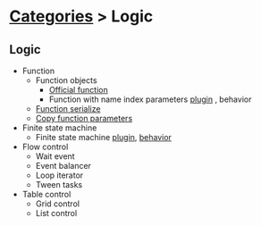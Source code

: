 # [Categories](categories.index.html) > Logic

## Logic

- Function
  - Function objects
    - [Official function](https://www.scirra.com/manual/149/function)
    - Function with name index parameters [plugin](rex_function2.html) , behavior
  - [Function serialize](rex_fncallpkg.html)
  - [Copy function parameters](rex_fnParam2array.html)
- Finite state machine
  - Finite state machine [plugin](rex_gfsm.html), [behavior](rex_fsm.html)
- Flow control
  - Wait event
  - Event balancer
  - Loop iterator
  - Tween tasks
- Table control
  - Grid control
  - List control